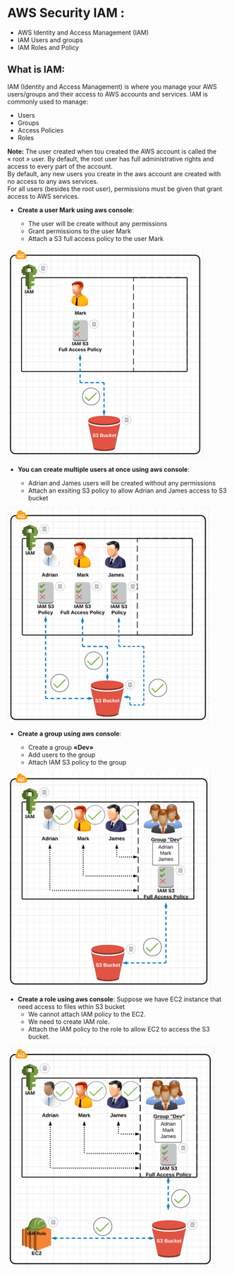 # AWS Security IAM :

* AWS Identity and Access Management (IAM)
* IAM Users and groups
* IAM Roles and Policy

## What is IAM:  
IAM (Identity and Access Management) is where you manage your AWS users/groups and their access to AWS accounts and services.
IAM is commonly used to manage:
* Users
* Groups
* Access Policies
* Roles

**Note:** The user created when tou created the AWS account is called the « root » user.
By default, the root user has full administrative rights and access to every part of the account.  
By default, any new users you create in the aws account are created with no access to any aws services.  
For all users (besides the root user), permissions must be given that grant access to AWS services.  

* **Create a user Mark using aws console**:

    * The user will be create without any permissions
    * Grant permissions to the user Mark
    * Attach a S3 full access policy to the user Mark

![alt text](../images/img16.png)

*  **You can create multiple users at once using aws console**:

    * Adrian and James users will be created without any permissions
    * Attach an exsiting S3 policy to allow Adrian and James access to S3 bucket

![alt text](../images/img17.png)


* **Create a group using aws console**:

    * Create a group **«Dev»**
    * Add users to the group
    * Attach IAM S3 policy to the group

![alt text](../images/img18.png)

* **Create a role using aws console**:
Suppose we have EC2 instance that need access to files wthin S3 bucket  
    * We cannot attach IAM policy to the EC2.
    * We need to create IAM role.  
    * Attach the IAM policy to the role to allow EC2 to access the S3 bucket.  

![alt text](../images/img19.png)